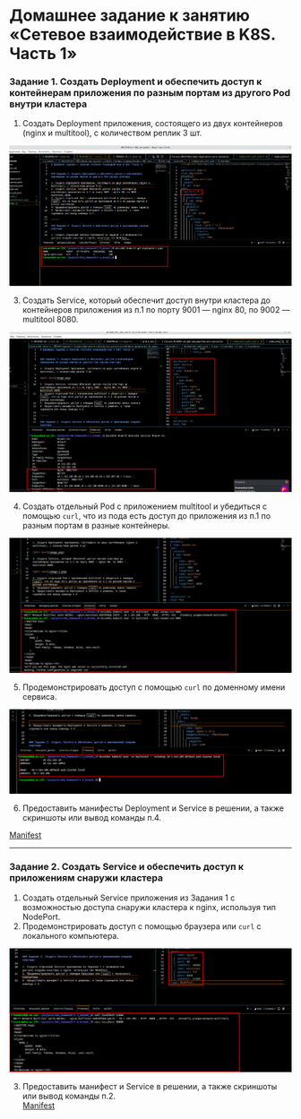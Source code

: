 # Домашнее задание к занятию «Сетевое взаимодействие в K8S. Часть 1»


### Задание 1. Создать Deployment и обеспечить доступ к контейнерам приложения по разным портам из другого Pod внутри кластера

1. Создать Deployment приложения, состоящего из двух контейнеров (nginx и multitool), с количеством реплик 3 шт.  
 
![Alt text](img/image.png)

3. Создать Service, который обеспечит доступ внутри кластера до контейнеров приложения из п.1 по порту 9001 — nginx 80, по 9002 — multitool 8080.

![Alt text](img/image-1.png)

4. Создать отдельный Pod с приложением multitool и убедиться с помощью `curl`, что из пода есть доступ до приложения из п.1 по разным портам в разные контейнеры.
   
![Alt text](img/image-2.png)

5. Продемонстрировать доступ с помощью `curl` по доменному имени сервиса.

![Alt text](img/image-3.png)

6. Предоставить манифесты Deployment и Service в решении, а также скриншоты или вывод команды п.4.

[Manifest](deployment_task1.yaml)

------

### Задание 2. Создать Service и обеспечить доступ к приложениям снаружи кластера

1. Создать отдельный Service приложения из Задания 1 с возможностью доступа снаружи кластера к nginx, используя тип NodePort.
2. Продемонстрировать доступ с помощью браузера или `curl` с локального компьютера.
   
![Alt text](img/image-4.png)

3. Предоставить манифест и Service в решении, а также скриншоты или вывод команды п.2.  
[Manifest](deployment_task2.yaml)